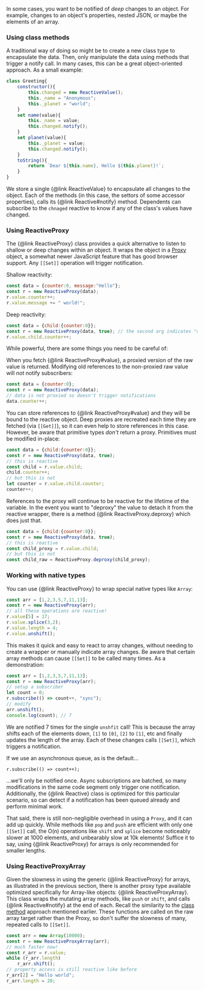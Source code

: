 In some cases, you want to be notified of *deep* changes to an object. For example, changes to an object's properties,
nested JSON, or maybe the elements of an array.

### Using class methods

A traditional way of doing so might be to create a new class type to encapsulate the data. Then, only manipulate the
data using methods that trigger a notify call. In many cases, this can be a great object-oriented approach. As a small
example:

```js
class Greeting{
	constructor(){
		this.changed = new ReactiveValue();
		this._name = "Anonymous";
		this._planet = "world";
	}
	set name(value){
		this._name = value;
		this.changed.notify();
	}
	set planet(value){
		this._planet = value;
		this.changed.notify();
	}
	toString(){
		return `Dear ${this.name}, Hello ${this.planet}!`;
	}
}
```
We store a single {@link ReactiveValue} to encapsulate all changes to the object. Each of the methods (in this case, the
settors of some accessor properties), calls its {@link Reactive#notify} method. Dependents can subscribe to the `chnaged`
reactive to know if any of the class's values have changed.

### Using ReactiveProxy

The {@link ReactiveProxy} class provides a quick alternative to listen to shallow or deep changes within an object. It
wraps the object in a [Proxy](https://developer.mozilla.org/en-US/docs/Web/JavaScript/Reference/Global_Objects/Proxy/Proxy)
object, a somewhat newer JavaScript feature that has good browser support. Any `[[Set]]` operation will trigger
notification.

Shallow reactivity:
```js
const data = {counter:0, message:"Hello"};
const r = new ReactiveProxy(data);
r.value.counter++;
r.value.message += " world!";
```

Deep reactivity:
```js
const data = {child:{counter:0}};
const r = new ReactiveProxy(data, true); // the second arg indicates "deep"
r.value.child.counter++;
```

While powerful, there are some things you need to be careful of:

When you fetch {@link ReactiveProxy#value}, a proxied version of the raw value is returned.
Modifying old references to the non-proxied raw value will *not* notify subscribers:
```js
const data = {counter:0};
const r = new ReactiveProxy(data);
// data is not proxied so doesn't trigger notifications
data.counter++;
```

You can store references to {@link ReactiveProxy#value} and they will be bound to the reactive object. Deep proxies are
recreated each time they are fetched (via `[[Get]]`), so it can even help to store references in this case. However, be
aware that primitive types *don't* return a proxy. Primitives must be modified in-place:
```js
const data = {child:{counter:0}};
const r = new ReactiveProxy(data, true);
// this is reactive
const child = r.value.child;
child.counter++;
// but this is not
let counter = r.value.child.counter;
counter++;
```

References to the proxy will continue to be reactive for the lifetime of the variable. In the event you want to
"deproxy" the value to detach it from the reactive wrapper, there is a method {@link ReactiveProxy.deproxy} which does
just that.
```js
const data = {child:{counter:0}};
const r = new ReactiveProxy(data, true);
// this is reactive
const child_proxy = r.value.child;
// but this is not
const child_raw = ReactiveProxy.deproxy(child_proxy);
```

### Working with native types

You can use {@link ReactiveProxy} to wrap special native types like `Array`:
```js
const arr = [1,2,3,5,7,11,13];
const r = new ReactiveProxy(arr);
// all these operations are reactive!
r.value[5] = 17;
r.value.splice(3,2);
r.value.length = 4;
r.value.unshift();
```

This makes it quick and easy to react to array changes, without needing to create a wrapper or manually indicate
array changes. Be aware that certain array methods can cause ``[[Set]]`` to be called many times. As a demonstration:
```js
const arr = [1,2,3,5,7,11,13];
const r = new ReactiveProxy(arr);
// setup a subscriber
let count = 0;
r.subscribe(() => count++, "sync");
// modify
arr.unshift();
console.log(count); // 7
```
We are notified 7 times for the single `unshfit` call! This is because the array shifts each of the elements down, `[1]`
to `[0]`, `[2]` to `[1]`, etc and finally updates the length of the array. Each of these changes calls ``[[Set]]``,
which triggers a notification.

If we use an asynchronous queue, as is the default...
```
r.subscribe(() => count++);
```
...we'll only be notified once. Async subscriptions are batched, so many modifications in the same code segment only
trigger one notification. Additionally, the {@link Reactive} class is optimized for this particular scenario, so
can detect if a notification has been queued already and perform minimal work.

That said, there is still non-negligible overhead in using a `Proxy`, and it can add up quickly. While methods like
`pop` and `push` are efficient with only one ``[[Set]]`` call, the O(n) operations like `shift` and `splice` become
noticeably slower at 1000 elements, and unbearably slow at 10k elements! Suffice it to say, using {@link ReactiveProxy}
for arrays is only recommended for smaller lengths.

### Using ReactiveProxyArray

Given the slowness in using the generic {@link ReactiveProxy} for arrays, as illustrated in the previous section, there
is another proxy type available optimized specifically for Array-like objects: {@link ReactiveProxyArray}. This class
wraps the mutating array methods, like `push` or `shift`, and calls {@link Reactive#notify} at the end of each. Recall
the similarity to the [class method](using-class-methods) approach mentioned earlier. These functions are called on
the raw array target rather than the Proxy, so don't suffer the slowness of many, repeated calls to ``[[Set]]``.

```js
const arr = new Array(10000);
const r = new ReactiveProxyArray(arr);
// much faster now!
const r_arr = r.value;
while (r_arr.length)
	r_arr.shift();
// property access is still reactive like before
r_arr[2] = "Hello world";
r_arr.length = 20;
```

